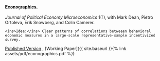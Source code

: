 ---
---

#### [Econographics.](https://www.journals.uchicago.edu/doi/full/10.1086/723044)

   _Journal of Political Economy Microeconomics_ 1(1), with Mark Dean, Pietro Ortoleva, Erik Snowberg, and Colin Camerer. 
   
    <ins>Idea:</ins> Clear patterns of correlations betweeen behavioral economic measures in a large-scale representative-sample incentivized survey. 
   
   [Published Version](https://www.journals.uchicago.edu/doi/full/10.1086/723044) , [Working Paper]({{ site.baseurl }}{% link assets/pdf/econographics.pdf %})


